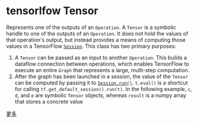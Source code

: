 # tensorlfow Tensor
Represents one of the outputs of an `Operation`.
  A `Tensor` is a symbolic handle to one of the outputs of an
  `Operation`. It does not hold the values of that operation's output,
  but instead provides a means of computing those values in a
  TensorFlow [`Session`](../../api_docs/python/client.md#Session).
  This class has two primary purposes:
  1. A `Tensor` can be passed as an input to another `Operation`.
     This builds a dataflow connection between operations, which
     enables TensorFlow to execute an entire `Graph` that represents a
     large, multi-step computation.
  2. After the graph has been launched in a session, the value of the
     `Tensor` can be computed by passing it to
     [`Session.run()`](../../api_docs/python/client.md#Session.run).
     `t.eval()` is a shortcut for calling
     `tf.get_default_session().run(t)`.
  In the following example, `c`, `d`, and `e` are symbolic `Tensor`
  objects, whereas `result` is a numpy array that stores a concrete value

[更多](https://github.com/jikexueyuanwiki/tensorflow-zh/blob/master/SOURCE/api_docs/python/framework.md)
